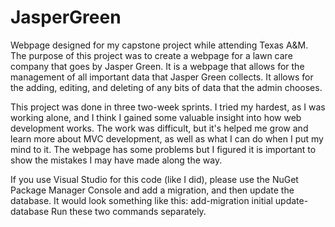 # JasperGreen
Webpage designed for my capstone project while attending Texas A&amp;M. The purpose of this project was to create a webpage for a lawn care company that goes by Jasper Green.
It is a webpage that allows for the management of all important data that Jasper Green collects. It allows for the adding, editing, and deleting of any bits of data that the admin chooses.

This project was done in three two-week sprints. I tried my hardest, as I was working alone, and I think I gained some valuable insight into how web development 
works. The work was difficult, but it's helped me grow and learn more about MVC development, as well as what I can do when I put my mind to it. The webpage has some problems
but I figured it is important to show the mistakes I may have made along the way.

If you use Visual Studio for this code (like I did), please use the NuGet Package Manager Console and add a migration, and then update the database.
It would look something like this:
                                    add-migration initial
                                    update-database
Run these two commands separately.
